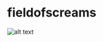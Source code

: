 # fieldofscreams
![alt text](https://github.com/[intersecure]/[fieldofscreams]/blob/main/diagram.png?raw=true)
